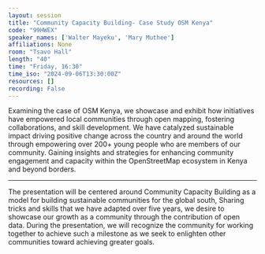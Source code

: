 ```yaml
---
layout: session
title: "Community Capacity Building- Case Study OSM Kenya"
code: "99HWEX"
speaker_names: ['Walter Mayeku', 'Mary Muthee']
affiliations: None
room: "Tsavo Hall"
length: "40"
time: "Friday, 16:30"
time_iso: "2024-09-06T13:30:00Z"
resources: []
recording: False
---
```


Examining the case of OSM Kenya, we showcase and exhibit how initiatives have empowered local communities through open mapping, fostering collaborations, and skill development. We have catalyzed sustainable impact driving positive change across the country and around the world through empowering over 200+ young people who are members of our community. Gaining insights and strategies for enhancing community engagement and capacity within the OpenStreetMap ecosystem in Kenya and beyond borders.

<hr>

The presentation will be centered around Community Capacity Building as a model for building sustainable communities for the global south, Sharing tricks and skills that we have adapted over five years,  we desire to showcase our growth as a community through the contribution of open data. During the presentation, we will recognize the community for working together to achieve such a milestone as we seek to enlighten other communities toward achieving greater goals.

